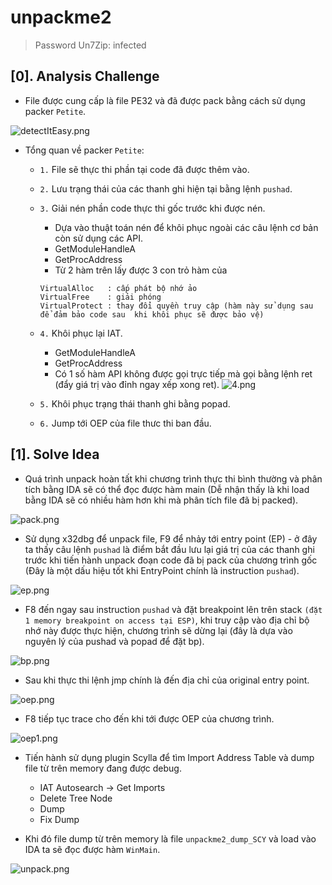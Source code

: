 # unpackme2

> Password Un7Zip: infected

## [0]. Analysis Challenge

- File được cung cấp là file PE32 và đã được pack bằng cách sử dụng packer `Petite`.

![detectItEasy.png](./images/detectItEasy.png)

- Tổng quan về packer `Petite`:

  - `1.` File sẽ thực thi phần tại code đã được thêm vào.
  - `2.` Lưu trạng thái của các thanh ghi hiện tại bằng lệnh `pushad`.
  - `3.` Giải nén phần code thực thi gốc trước khi được nén.
    - Dựa vào thuật toán nén để khôi phục ngoài các câu lệnh cơ bản còn sử dụng các API.
    - GetModuleHandleA
    - GetProcAddress
    - Từ 2 hàm trên lấy được 3 con trỏ hàm của
    ```
    VirtualAlloc   : cấp phát bộ nhớ ảo
    VirtualFree    : giải phóng
    VirtualProtect : thay đổi quyền truy cập (hàm này sử dụng sau để đảm bảo code sau  khi khôi phục sẽ được bảo vệ)
    ```
  - `4.` Khôi phục lại IAT.

    - GetModuleHandleA
    - GetProcAddress
    - Có 1 số hàm API không được gọi trực tiếp mà gọi bằng lệnh ret (đẩy giá trị vào đỉnh ngay xếp xong ret).
      ![4.png](./images/4.png)

  - `5.` Khôi phục trạng thái thanh ghi bằng popad.
  - `6.` Jump tới OEP của file thưc thi ban đầu.

## [1]. Solve Idea

- Quá trình unpack hoàn tất khi chương trình thực thi bình thường và phân tích bằng IDA sẽ có thể đọc được hàm main (Dễ nhận thấy là khi load bằng IDA sẽ có nhiều hàm hơn khi mà phân tích file đã bị packed).

![pack.png](./images/pack.png)

- Sử dụng x32dbg để unpack file, F9 để nhảy tới entry point (EP) - ở đây ta thấy câu lệnh `pushad` là điểm bắt đầu lưu lại giá trị của các thanh ghi trước khi tiến hành unpack đoạn code đã bị pack của chương trình gốc (Đây là một dấu hiệu tốt khi EntryPoint chính là instruction `pushad`).

![ep.png](./images/ep.png)

- F8 đến ngay sau instruction `pushad` và đặt breakpoint lên trên stack `(đặt 1 memory breakpoint on access tại ESP)`, khi truy cập vào địa chỉ bộ nhớ này được thực hiện, chương trình sẽ dừng lại (đây là dựa vào nguyên lý của pushad và popad để đặt bp).

![bp.png](./images/bp.png)

- Sau khi thực thi lệnh jmp chính là đến địa chỉ của original entry point.

![oep.png](./images/oep.png)

- F8 tiếp tục trace cho đến khi tới được OEP của chương trình.

![oep1.png](./images/oep1.png)

- Tiến hành sử dụng plugin Scylla để tìm Import Address Table và dump file từ trên memory đang được debug.

  - IAT Autosearch -> Get Imports
  - Delete Tree Node
  - Dump
  - Fix Dump

- Khi đó file dump từ trên memory là file `unpackme2_dump_SCY` và load vào IDA ta sẽ đọc được hàm `WinMain`.

![unpack.png](./images/unpack.png)
